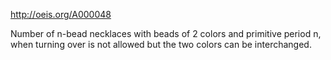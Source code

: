 http://oeis.org/A000048

Number of n-bead necklaces with beads of 2 colors and primitive period n, when turning over is not allowed but the two colors can be interchanged.

